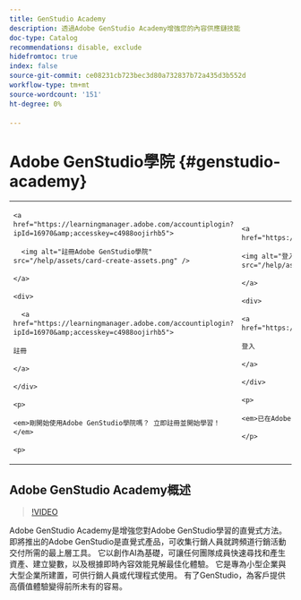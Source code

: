 ```yaml
---
title: GenStudio Academy
description: 透過Adobe GenStudio Academy增強您的內容供應鏈技能
doc-type: Catalog
recommendations: disable, exclude
hidefromtoc: true
index: false
source-git-commit: ce08231cb723bec3d80a732837b72a435d3b552d
workflow-type: tm+mt
source-wordcount: '151'
ht-degree: 0%

---
```



# Adobe GenStudio學院 {#genstudio-academy}

<table>

<tr>

  <td>

    <a href="https://learningmanager.adobe.com/accountiplogin?ipId=16970&amp;accesskey=c4988oojirhb5">

      <img alt="註冊Adobe GenStudio學院" src="/help/assets/card-create-assets.png" />

    </a>

    <div>

      <a href="https://learningmanager.adobe.com/accountiplogin?ipId=16970&amp;accesskey=c4988oojirhb5">

    註冊

    </a>

    </div>

    <p>

    <em>剛開始使用Adobe GenStudio學院嗎？ 立即註冊並開始學習！</em>

    <p>

  </td>

  <td>

    <a href="https://genstudioacademy.adobelearningmanager.com/">

    <img alt="登入Adobe GenStudio Academy" src="/help/assets/card-manage-content.png" />

    </a>

    <div>

    <a href="https://genstudioacademy.adobelearningmanager.com/">

    登入

    </a>

    </div>

    <p>

    <em>已在Adobe GenStudio Academy擁有帳戶？ 登入並開始學習！</em>

    </p>

  </td>

</tr>

</table>


## Adobe GenStudio Academy概述

>[!VIDEO](https://video.tv.adobe.com/v/3434938?autoplay=true&end=replay)

Adobe GenStudio Academy是增強您對Adobe GenStudio學習的直覺式方法。 即將推出的Adobe GenStudio是直覺式產品，可收集行銷人員就跨頻道行銷活動交付所需的最上層工具。 它以創作AI為基礎，可讓任何團隊成員快速尋找和產生資產、建立變數，以及根據即時內容效能見解最佳化體驗。 它是專為小型企業與大型企業所建置，可供行銷人員或代理程式使用。 有了GenStudio，為客戶提供高價值體驗變得前所未有的容易。
